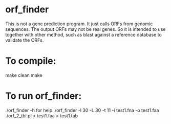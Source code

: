 # orf_finder
This is not a gene prediction program. It just calls ORFs from
genomic sequences. The output ORFs may not be real genes. So it 
is intended to use together with other method, such as blast against
a reference database to validate the ORFs.


# To compile:
make clean
make

# To run orf_finder:
./orf_finder -h for help
./orf_finder -l 30 -L 30 -t 11 -i test1.fna -o test1.faa
./orf_2_tbl.pl < test1.faa > test1.tab

